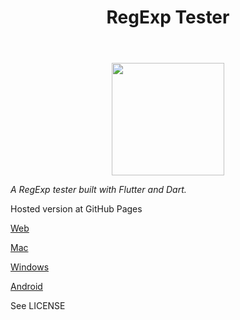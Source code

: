 <p align="center">
<header>
<h1>RegExp Tester</h1>
</header>
</p>

<p align="center">
  <img width="180" height="180" src="https://i.ibb.co/NnY7c28/icon.png">
</p>

_A RegExp tester built with Flutter and Dart._

Hosted version at GitHub Pages

[Web](https://7mada123.github.io/#/)

[Mac](https://drive.google.com/file/d/1A0-X6u3unAfhPNzAibZiwOOuRF-xkH71/view?usp=sharing)

[Windows](https://drive.google.com/file/d/1U7AsBiKy4qce-24ma6wfceuTB8Qwkf4m/view)

[Android](https://play.google.com/store/apps/details?id=com.hamada.dart_regex_app)



See LICENSE
